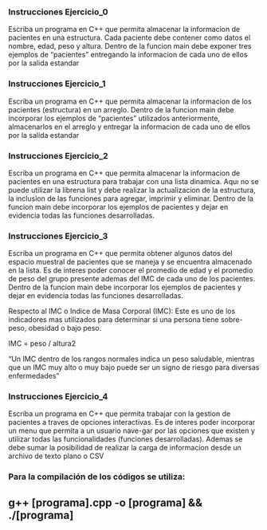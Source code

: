 ### Instrucciones Ejercicio_0
Escriba un programa en C++ que permita almacenar la informacion de pacientes en una estructura. Cada paciente debe contener como datos el nombre, edad, peso y altura. Dentro de la funcion main debe exponer tres ejemplos de “pacientes” entregando la informacion de cada uno de ellos por la salida estandar
&nbsp;
&nbsp;
### Instrucciones Ejercicio_1
Escriba un programa en C++ que permita almacenar la informacion de los pacientes (estructura) en un arreglo. Dentro de la funcion main debe incorporar los ejemplos de “pacientes” utilizados anteriormente, almacenarlos en el arreglo y entregar la informacion de cada uno de ellos por la salida estandar
&nbsp;
&nbsp;
### Instrucciones Ejercicio_2
Escriba un programa en C++ que permita almacenar la informacion de pacientes en una estructura para trabajar con una lista dinamica. Aquı no se puede utilizar la librerıa list y debe realizar la actualizacion de la estructura, la inclusion de las funciones para agregar, imprimir y eliminar. Dentro de la funcion main debe incorporar los ejemplos de pacientes y dejar en evidencia todas las funciones desarrolladas.
&nbsp;
&nbsp;
### Instrucciones Ejercicio_3
Escriba un programa en C++ que permita obtener algunos datos del espacio muestral de pacientes que se maneja y se encuentra almacenado en la lista. Es de interes poder conocer el promedio de edad y el promedio de peso del grupo presente ademas del IMC de cada uno de los pacientes. Dentro de la funcion main debe incorporar los ejemplos de pacientes y dejar en evidencia todas las funciones desarrolladas.

Respecto al IMC o Indice de Masa Corporal (IMC):
Este es uno de los indicadores mas utilizados para determinar si una persona tiene sobre-peso, obesidad o bajo peso.

IMC = peso / altura2

“Un IMC dentro de los rangos normales indica un peso saludable, mientras que un IMC muy alto o muy bajo puede ser un signo de riesgo para diversas enfermedades”
&nbsp;
&nbsp;
### Instrucciones Ejercicio_4
Escriba un programa en C++ que permita trabajar con la gestion de pacientes a traves de opciones interactivas. Es de interes poder incorporar un menu que permita a un usuario nave-gar por las opciones que existen y utilizar todas las funcionalidades (funciones desarrolladas).
Ademas se debe sumar la posibilidad de realizar la carga de informacion desde un archivo de texto plano o CSV
&nbsp;
&nbsp;
&nbsp;
### Para la compilación de los códigos se utiliza: 
## g++ [programa].cpp -o [programa] && ./[programa]
